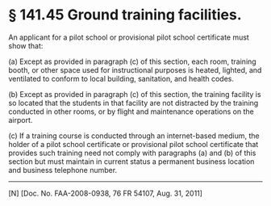# § 141.45   Ground training facilities.

An applicant for a pilot school or provisional pilot school certificate must show that:


(a) Except as provided in paragraph (c) of this section, each room, training booth, or other space used for instructional purposes is heated, lighted, and ventilated to conform to local building, sanitation, and health codes.


(b) Except as provided in paragraph (c) of this section, the training facility is so located that the students in that facility are not distracted by the training conducted in other rooms, or by flight and maintenance operations on the airport.


(c) If a training course is conducted through an internet-based medium, the holder of a pilot school certificate or provisional pilot school certificate that provides such training need not comply with paragraphs (a) and (b) of this section but must maintain in current status a permanent business location and business telephone number.



---

[N] [Doc. No. FAA-2008-0938, 76 FR 54107, Aug. 31, 2011]




